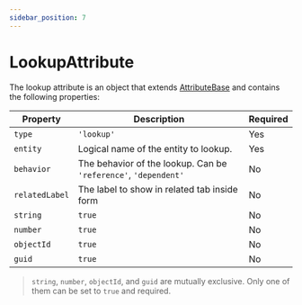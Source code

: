 ```yaml
---
sidebar_position: 7
---
```


# LookupAttribute

The lookup attribute is an object that extends [AttributeBase](/docs/api-reference/attributes/base) and contains the following properties:

| Property | Description | Required |
|---|---|---|
| `type` | `'lookup'` | Yes |
| `entity` | Logical name of the entity to lookup. | Yes |
| `behavior` | The behavior of the lookup. Can be `'reference'`, `'dependent'` | No |
| `relatedLabel` | The label to show in related tab inside form | No |
| `string` | `true` | No |
| `number` | `true` | No |
| `objectId` | `true` | No |
| `guid` | `true` | No |


> `string`, `number`, `objectId`, and `guid` are mutually exclusive. Only one of them can be set to `true` and required.
